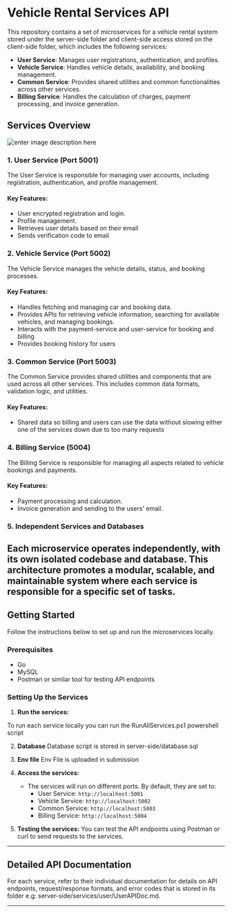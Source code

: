 
# Vehicle Rental Services API 

This repository contains a set of microservices for a vehicle rental system stored under the server-side folder and client-side access stored on the client-side folder, which includes the following services:

- **User Service**: Manages user registrations, authentication, and profiles.
- **Vehicle Service**: Handles vehicle details, availability, and booking management.
- **Common Service**: Provides shared utilities and common functionalities across other services.
- **Billing Service**: Handles the calculation of charges, payment processing, and invoice generation.

## Services Overview 

![enter image description here](https://i.imgur.com/mPZZw7b.png)

### 1. **User Service** (Port 5001)
The User Service is responsible for managing user accounts, including registration, authentication, and profile management.

#### Key Features:
- User encrypted registration and login.
- Profile management.
- Retrieves user details based on their email
- Sends verification code to email

### 2. **Vehicle Service** (Port 5002)
The Vehicle Service manages the vehicle details, status, and booking processes.

#### Key Features:
- Handles fetching and managing car and booking data.
- Provides APIs for retrieving vehicle information, searching for available vehicles, and managing bookings.
- Interacts with the payment-service and user-service for booking and billing
- Provides booking history for users

### 3. **Common Service** (Port 5003)
The Common Service provides shared utilities and components that are used across all other services. This includes common data formats, validation logic, and utilities.

#### Key Features:
- Shared data so billing and users can use the data without slowing either one of the services down due to too many requests

### 4. **Billing Service** (5004)
The Billing Service is responsible for managing all aspects related to vehicle bookings and payments.

#### Key Features:
- Payment processing and calculation.
- Invoice generation and sending to the users' email.

### 5. Independent Services and Databases
Each microservice operates independently, with its own isolated codebase and database. This architecture promotes a modular, scalable, and maintainable system where each service is responsible for a specific set of tasks.
---

## Getting Started

Follow the instructions below to set up and run the microservices locally.

### Prerequisites

- Go
- MySQL
- Postman or similar tool for testing API endpoints

### Setting Up the Services


1. **Run the services:**

  To run each service locally you can run the RunAllServices.ps1 powershell script

2. **Database**
  Database script is stored in server-side/database.sql

3. **Env file**
   Env File is uploaded in submission

2. **Access the services:**
   - The services will run on different ports. By default, they are set to:
     - User Service: `http://localhost:5001`
     - Vehicle Service: `http://localhost:5002`
     - Common Service: `http://localhost:5003`
     - Billing Service: `http://localhost:5004`

3. **Testing the services:**
   You can test the API endpoints using Postman or curl to send requests to the services.

---

## Detailed API Documentation

For each service, refer to their individual documentation for details on API endpoints, request/response formats, and error codes that is stored in its folder e.g: server-side/services/user/UserAPIDoc.md.

---

